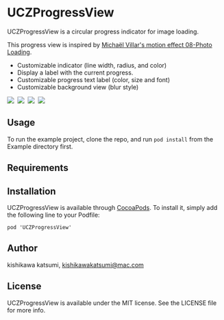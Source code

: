 UCZProgressView
===============

UCZProgressView is a circular progress indicator for image loading.

This progress view is inspired by [Michaël Villar's motion effect 08-Photo Loading](http://www.michaelvillar.com/motion).

- Customizable indicator (line width, radius, and color)
- Display a label with the current progress.
- Customizable progress text label (color, size and font)
- Customizable background view (blur style)

<img src="https://raw.githubusercontent.com/kishikawakatsumi/UCZProgressView/master/Screenshots/movie1.gif" />&nbsp;
<img src="https://raw.githubusercontent.com/kishikawakatsumi/UCZProgressView/master/Screenshots/movie2.gif" />&nbsp;
<img src="https://raw.githubusercontent.com/kishikawakatsumi/UCZProgressView/master/Screenshots/movie3.gif" />&nbsp;
<img src="https://raw.githubusercontent.com/kishikawakatsumi/UCZProgressView/master/Screenshots/movie4.gif" />&nbsp;

## Usage

To run the example project, clone the repo, and run `pod install` from the Example directory first.

## Requirements

## Installation

UCZProgressView is available through [CocoaPods](http://cocoapods.org). To install
it, simply add the following line to your Podfile:

`pod 'UCZProgressView'`

## Author

kishikawa katsumi, kishikawakatsumi@mac.com

## License

UCZProgressView is available under the MIT license. See the LICENSE file for more info.
